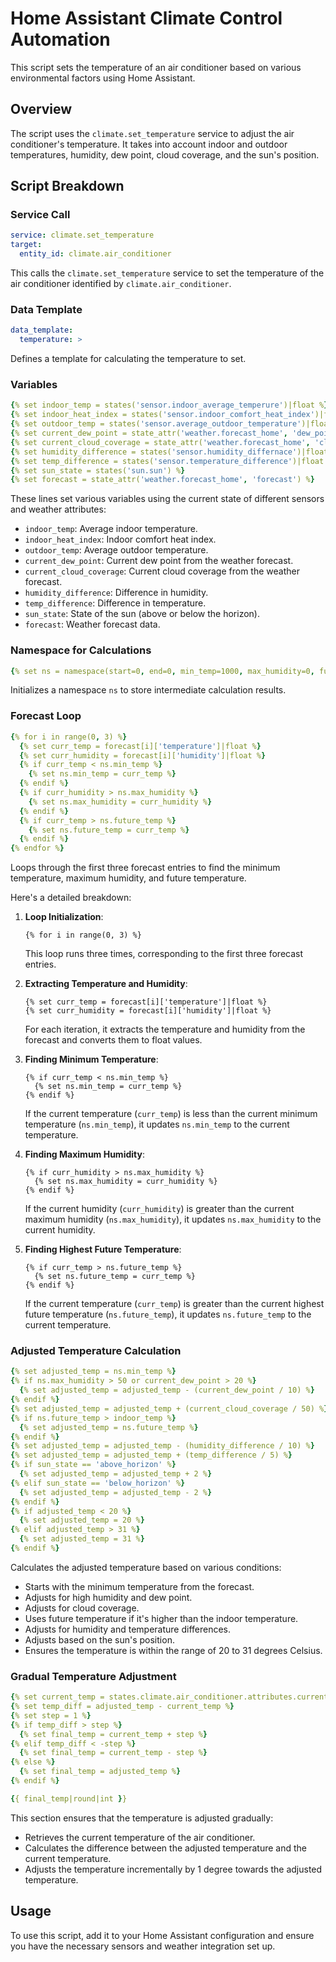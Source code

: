 # Home Assistant Climate Control Automation

This script sets the temperature of an air conditioner based on various environmental factors using Home Assistant.

## Overview

The script uses the `climate.set_temperature` service to adjust the air conditioner's temperature. It takes into account indoor and outdoor temperatures, humidity, dew point, cloud coverage, and the sun's position.

## Script Breakdown

### Service Call

```yaml
service: climate.set_temperature
target:
  entity_id: climate.air_conditioner
```

This calls the `climate.set_temperature` service to set the temperature of the air conditioner identified by `climate.air_conditioner`.

### Data Template

```yaml
data_template:
  temperature: >
```

Defines a template for calculating the temperature to set.

### Variables

```yaml
{% set indoor_temp = states('sensor.indoor_average_temperure')|float %}
{% set indoor_heat_index = states('sensor.indoor_comfort_heat_index')|float %}
{% set outdoor_temp = states('sensor.average_outdoor_temperature')|float %}
{% set current_dew_point = state_attr('weather.forecast_home', 'dew_point')|float %}
{% set current_cloud_coverage = state_attr('weather.forecast_home', 'cloud_coverage')|float %}
{% set humidity_difference = states('sensor.humidity_differnace')|float %}
{% set temp_difference = states('sensor.temperature_difference')|float %}
{% set sun_state = states('sun.sun') %}
{% set forecast = state_attr('weather.forecast_home', 'forecast') %}
```

These lines set various variables using the current state of different sensors and weather attributes:
- `indoor_temp`: Average indoor temperature.
- `indoor_heat_index`: Indoor comfort heat index.
- `outdoor_temp`: Average outdoor temperature.
- `current_dew_point`: Current dew point from the weather forecast.
- `current_cloud_coverage`: Current cloud coverage from the weather forecast.
- `humidity_difference`: Difference in humidity.
- `temp_difference`: Difference in temperature.
- `sun_state`: State of the sun (above or below the horizon).
- `forecast`: Weather forecast data.

### Namespace for Calculations

```yaml
{% set ns = namespace(start=0, end=0, min_temp=1000, max_humidity=0, future_temp=0) %}
```

Initializes a namespace `ns` to store intermediate calculation results.

### Forecast Loop

```yaml
{% for i in range(0, 3) %}
  {% set curr_temp = forecast[i]['temperature']|float %}
  {% set curr_humidity = forecast[i]['humidity']|float %}
  {% if curr_temp < ns.min_temp %}
    {% set ns.min_temp = curr_temp %}
  {% endif %}
  {% if curr_humidity > ns.max_humidity %}
    {% set ns.max_humidity = curr_humidity %}
  {% endif %}
  {% if curr_temp > ns.future_temp %}
    {% set ns.future_temp = curr_temp %}
  {% endif %}
{% endfor %}
```

Loops through the first three forecast entries to find the minimum temperature, maximum humidity, and future temperature.

Here's a detailed breakdown:

1. **Loop Initialization**:
   ```jinja
   {% for i in range(0, 3) %}
   ```
   This loop runs three times, corresponding to the first three forecast entries.

2. **Extracting Temperature and Humidity**:
   ```jinja
   {% set curr_temp = forecast[i]['temperature']|float %}
   {% set curr_humidity = forecast[i]['humidity']|float %}
   ```
   For each iteration, it extracts the temperature and humidity from the forecast and converts them to float values.

3. **Finding Minimum Temperature**:
   ```jinja
   {% if curr_temp < ns.min_temp %}
     {% set ns.min_temp = curr_temp %}
   {% endif %}
   ```
   If the current temperature (`curr_temp`) is less than the current minimum temperature (`ns.min_temp`), it updates `ns.min_temp` to the current temperature.

4. **Finding Maximum Humidity**:
   ```jinja
   {% if curr_humidity > ns.max_humidity %}
     {% set ns.max_humidity = curr_humidity %}
   {% endif %}
   ```
   If the current humidity (`curr_humidity`) is greater than the current maximum humidity (`ns.max_humidity`), it updates `ns.max_humidity` to the current humidity.

5. **Finding Highest Future Temperature**:
   ```jinja
   {% if curr_temp > ns.future_temp %}
     {% set ns.future_temp = curr_temp %}
   {% endif %}
   ```
   If the current temperature (`curr_temp`) is greater than the current highest future temperature (`ns.future_temp`), it updates `ns.future_temp` to the current temperature.

### Adjusted Temperature Calculation

```yaml
{% set adjusted_temp = ns.min_temp %}
{% if ns.max_humidity > 50 or current_dew_point > 20 %}
  {% set adjusted_temp = adjusted_temp - (current_dew_point / 10) %}
{% endif %}
{% set adjusted_temp = adjusted_temp + (current_cloud_coverage / 50) %}
{% if ns.future_temp > indoor_temp %}
  {% set adjusted_temp = ns.future_temp %}
{% endif %}
{% set adjusted_temp = adjusted_temp - (humidity_difference / 10) %}
{% set adjusted_temp = adjusted_temp + (temp_difference / 5) %}
{% if sun_state == 'above_horizon' %}
  {% set adjusted_temp = adjusted_temp + 2 %}
{% elif sun_state == 'below_horizon' %}
  {% set adjusted_temp = adjusted_temp - 2 %}
{% endif %}
{% if adjusted_temp < 20 %}
  {% set adjusted_temp = 20 %}
{% elif adjusted_temp > 31 %}
  {% set adjusted_temp = 31 %}
{% endif %}
```

Calculates the adjusted temperature based on various conditions:
- Starts with the minimum temperature from the forecast.
- Adjusts for high humidity and dew point.
- Adjusts for cloud coverage.
- Uses future temperature if it's higher than the indoor temperature.
- Adjusts for humidity and temperature differences.
- Adjusts based on the sun's position.
- Ensures the temperature is within the range of 20 to 31 degrees Celsius.

### Gradual Temperature Adjustment

```yaml
{% set current_temp = states.climate.air_conditioner.attributes.current_temperature|float %}
{% set temp_diff = adjusted_temp - current_temp %}
{% set step = 1 %}
{% if temp_diff > step %}
  {% set final_temp = current_temp + step %}
{% elif temp_diff < -step %}
  {% set final_temp = current_temp - step %}
{% else %}
  {% set final_temp = adjusted_temp %}
{% endif %}

{{ final_temp|round|int }}
```

This section ensures that the temperature is adjusted gradually:
- Retrieves the current temperature of the air conditioner.
- Calculates the difference between the adjusted temperature and the current temperature.
- Adjusts the temperature incrementally by 1 degree towards the adjusted temperature.

## Usage

To use this script, add it to your Home Assistant configuration and ensure you have the necessary sensors and weather integration set up.
